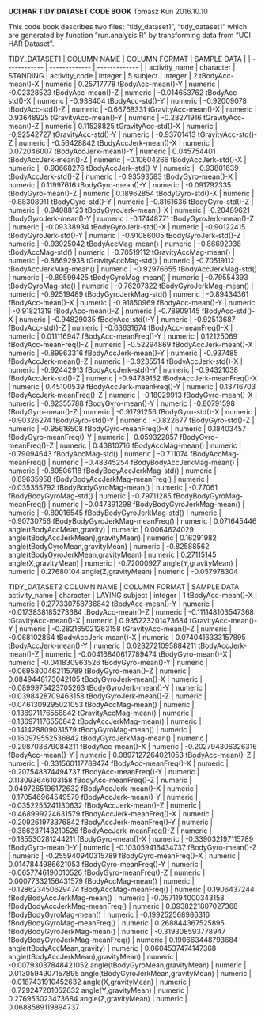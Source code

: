 **UCI HAR TIDY DATASET CODE BOOK**
Tomasz Kun 2016.10.10

This code book describes two files: “tidy_dataset1”, “tidy_dataset1” which are generated by function “run.analysis.R” by transforming data from “UCI HAR Dataset”.

TIDY_DATASET1
| COLUMN NAME | COLUMN FORMAT | SAMPLE DATA |
| ------------ | ------------- | ------------- |
| activity_name | character | STANDING |
activity_code | integer | 5
subject | integer | 2
tBodyAcc-mean()-X | numeric | 0.25717778
tBodyAcc-mean()-Y | numeric | -0.02328523
tBodyAcc-mean()-Z | numeric | -0.014653762
tBodyAcc-std()-X | numeric | -0.938404
tBodyAcc-std()-Y | numeric | -0.92009078
tBodyAcc-std()-Z | numeric | -0.66768331
tGravityAcc-mean()-X | numeric | 0.93648925
tGravityAcc-mean()-Y | numeric | -0.28271916
tGravityAcc-mean()-Z | numeric | 0.11528825
tGravityAcc-std()-X | numeric | -0.92542727
tGravityAcc-std()-Y | numeric | -0.93701413
tGravityAcc-std()-Z | numeric | -0.56428842
tBodyAccJerk-mean()-X | numeric | 0.072046007
tBodyAccJerk-mean()-Y | numeric | 0.045754401
tBodyAccJerk-mean()-Z | numeric | -0.10604266
tBodyAccJerk-std()-X | numeric | -0.90668276
tBodyAccJerk-std()-Y | numeric | -0.93801639
tBodyAccJerk-std()-Z | numeric | -0.93593583
tBodyGyro-mean()-X | numeric | 0.11997616
tBodyGyro-mean()-Y | numeric | -0.091792335
tBodyGyro-mean()-Z | numeric | 0.18962854
tBodyGyro-std()-X | numeric | -0.88308911
tBodyGyro-std()-Y | numeric | -0.8161636
tBodyGyro-std()-Z | numeric | -0.94088123
tBodyGyroJerk-mean()-X | numeric | -0.20489621
tBodyGyroJerk-mean()-Y | numeric | -0.17448771
tBodyGyroJerk-mean()-Z | numeric | -0.09338934
tBodyGyroJerk-std()-X | numeric | -0.90122415
tBodyGyroJerk-std()-Y | numeric | -0.91086005
tBodyGyroJerk-std()-Z | numeric | -0.93925042
tBodyAccMag-mean() | numeric | -0.86692938
tBodyAccMag-std() | numeric | -0.70519112
tGravityAccMag-mean() | numeric | -0.86692938
tGravityAccMag-std() | numeric | -0.70519112
tBodyAccJerkMag-mean() | numeric | -0.92976655
tBodyAccJerkMag-std() | numeric | -0.89599425
tBodyGyroMag-mean() | numeric | -0.79554393
tBodyGyroMag-std() | numeric | -0.76207322
tBodyGyroJerkMag-mean() | numeric | -0.92519489
tBodyGyroJerkMag-std() | numeric | -0.89434361
fBodyAcc-mean()-X | numeric | -0.91850969
fBodyAcc-mean()-Y | numeric | -0.91821319
fBodyAcc-mean()-Z | numeric | -0.78909145
fBodyAcc-std()-X | numeric | -0.94829035
fBodyAcc-std()-Y | numeric | -0.92513687
fBodyAcc-std()-Z | numeric | -0.63631674
fBodyAcc-meanFreq()-X | numeric | 0.011116947
fBodyAcc-meanFreq()-Y | numeric | 0.12125069
fBodyAcc-meanFreq()-Z | numeric | -0.52294869
fBodyAccJerk-mean()-X | numeric | -0.89963316
fBodyAccJerk-mean()-Y | numeric | -0.937485
fBodyAccJerk-mean()-Z | numeric | -0.9235514
fBodyAccJerk-std()-X | numeric | -0.92442913
fBodyAccJerk-std()-Y | numeric | -0.94321038
fBodyAccJerk-std()-Z | numeric | -0.94789152
fBodyAccJerk-meanFreq()-X | numeric | 0.45100539
fBodyAccJerk-meanFreq()-Y | numeric | 0.13716703
fBodyAccJerk-meanFreq()-Z | numeric | -0.18029913
fBodyGyro-mean()-X | numeric | -0.82355788
fBodyGyro-mean()-Y | numeric | -0.80791598
fBodyGyro-mean()-Z | numeric | -0.91791256
fBodyGyro-std()-X | numeric | -0.90326274
fBodyGyro-std()-Y | numeric | -0.822677
fBodyGyro-std()-Z | numeric | -0.95616508
fBodyGyro-meanFreq()-X | numeric | 0.18403457
fBodyGyro-meanFreq()-Y | numeric | -0.059322857
fBodyGyro-meanFreq()-Z | numeric | 0.43810716
fBodyAccMag-mean() | numeric | -0.79094643
fBodyAccMag-std() | numeric | -0.711074
fBodyAccMag-meanFreq() | numeric | -0.48345254
fBodyBodyAccJerkMag-mean() | numeric | -0.89506118
fBodyBodyAccJerkMag-std() | numeric | -0.89635958
fBodyBodyAccJerkMag-meanFreq() | numeric | -0.035355792
fBodyBodyGyroMag-mean() | numeric | -0.77061
fBodyBodyGyroMag-std() | numeric | -0.79711285
fBodyBodyGyroMag-meanFreq() | numeric | -0.047391298
fBodyBodyGyroJerkMag-mean() | numeric | -0.89016545
fBodyBodyGyroJerkMag-std() | numeric | -0.90730756
fBodyBodyGyroJerkMag-meanFreq() | numeric | 0.071645446
angle(tBodyAccMean,gravity) | numeric | 0.0064624029
angle(tBodyAccJerkMean),gravityMean) | numeric | 0.16291982
angle(tBodyGyroMean,gravityMean) | numeric | -0.82588562
angle(tBodyGyroJerkMean,gravityMean) | numeric | 0.27115145
angle(X,gravityMean) | numeric | -0.72000927
angle(Y,gravityMean) | numeric | 0.27680104
angle(Z,gravityMean) | numeric | -0.057978304


TIDY_DATASET2
COLUMN NAME | COLUMN FORMAT | SAMPLE DATA
activity_name | character | LAYING
subject | integer | 1
tBodyAcc-mean()-X | numeric | 0.277330758736842
tBodyAcc-mean()-Y | numeric | -0.0173838185273684
tBodyAcc-mean()-Z | numeric | -0.111148103547368
tGravityAcc-mean()-X | numeric | 0.935223201473684
tGravityAcc-mean()-Y | numeric | -0.282165021263158
tGravityAcc-mean()-Z | numeric | -0.068102864
tBodyAccJerk-mean()-X | numeric | 0.0740416333157895
tBodyAccJerk-mean()-Y | numeric | 0.0282721095884211
tBodyAccJerk-mean()-Z | numeric | -0.00416840617789474
tBodyGyro-mean()-X | numeric | -0.041830963526
tBodyGyro-mean()-Y | numeric | -0.0695300462115789
tBodyGyro-mean()-Z | numeric | 0.0849448173042105
tBodyGyroJerk-mean()-X | numeric | -0.0899975423705263
tBodyGyroJerk-mean()-Y | numeric | -0.0398428709463158
tBodyGyroJerk-mean()-Z | numeric | -0.0461309295021053
tBodyAccMag-mean() | numeric | -0.136971176556842
tGravityAccMag-mean() | numeric | -0.136971176556842
tBodyAccJerkMag-mean() | numeric | -0.141428809031579
tBodyGyroMag-mean() | numeric | -0.160979552536842
tBodyGyroJerkMag-mean() | numeric | -0.298703679084211
fBodyAcc-mean()-X | numeric | -0.202794306326316
fBodyAcc-mean()-Y | numeric | 0.0897127264021053
fBodyAcc-mean()-Z | numeric | -0.331560117789474
fBodyAcc-meanFreq()-X | numeric | -0.207548374494737
fBodyAcc-meanFreq()-Y | numeric | 0.113093646103158
fBodyAcc-meanFreq()-Z | numeric | 0.0497265196172632
fBodyAccJerk-mean()-X | numeric | -0.170546964549579
fBodyAccJerk-mean()-Y | numeric | -0.0352255241130632
fBodyAccJerk-mean()-Z | numeric | -0.468999224631579
fBodyAccJerk-meanFreq()-X | numeric | -0.209261973376842
fBodyAccJerk-meanFreq()-Y | numeric | -0.386237143210526
fBodyAccJerk-meanFreq()-Z | numeric | -0.185530281244211
fBodyGyro-mean()-X | numeric | -0.339032197115789
fBodyGyro-mean()-Y | numeric | -0.103059416434737
fBodyGyro-mean()-Z | numeric | -0.255940940315789
fBodyGyro-meanFreq()-X | numeric | 0.0147844986621053
fBodyGyro-meanFreq()-Y | numeric | -0.0657746190010526
fBodyGyro-meanFreq()-Z | numeric | 0.00077332156431579
fBodyAccMag-mean() | numeric | -0.128623450629474
fBodyAccMag-meanFreq() | numeric | 0.1906437244
fBodyBodyAccJerkMag-mean() | numeric | -0.0571194000343158
fBodyBodyAccJerkMag-meanFreq() | numeric | 0.0938221807027368
fBodyBodyGyroMag-mean() | numeric | -0.199252568986316
fBodyBodyGyroMag-meanFreq() | numeric | 0.268844367525895
fBodyBodyGyroJerkMag-mean() | numeric | -0.319308593778947
fBodyBodyGyroJerkMag-meanFreq() | numeric | 0.190663448793684
angle(tBodyAccMean,gravity) | numeric | 0.0604537474147368
angle(tBodyAccJerkMean),gravityMean) | numeric | -0.00793037848421052
angle(tBodyGyroMean,gravityMean) | numeric | 0.0130594907157895
angle(tBodyGyroJerkMean,gravityMean) | numeric | -0.0187431910452632
angle(X,gravityMean) | numeric | -0.729247201052632
angle(Y,gravityMean) | numeric | 0.276953023473684
angle(Z,gravityMean) | numeric | 0.0688589119894737


